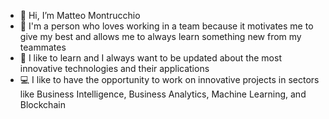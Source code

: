 - 👋 Hi, I’m Matteo Montrucchio
- 💞️ I'm a person who loves working in a team because it motivates me to give my best and allows me to always learn something new from my teammates
- 🌱 I like to learn and I always want to be updated about the most innovative technologies and their applications
- 💻 I like to have  the opportunity to work on innovative projects in sectors like Business Intelligence, Business Analytics, Machine Learning, and Blockchain

